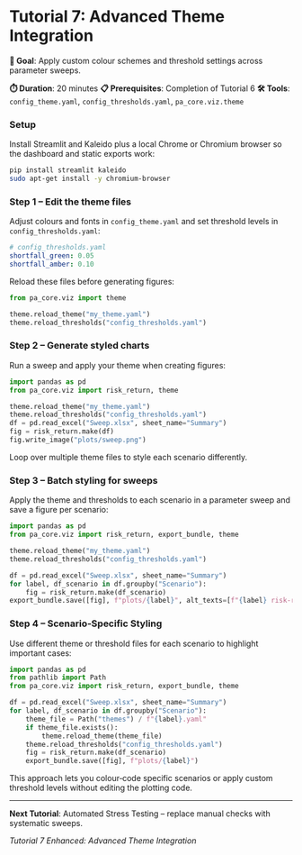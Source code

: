 # Tutorial 7: Advanced Theme Integration

**🎯 Goal**: Apply custom colour schemes and threshold settings across parameter sweeps.

**⏱️ Duration**: 20 minutes
**📋 Prerequisites**: Completion of Tutorial 6
**🛠️ Tools**: `config_theme.yaml`, `config_thresholds.yaml`, `pa_core.viz.theme`

### Setup

Install Streamlit and Kaleido plus a local Chrome or Chromium browser so the dashboard and static exports work:

```bash
pip install streamlit kaleido
sudo apt-get install -y chromium-browser
```

### Step 1 – Edit the theme files

Adjust colours and fonts in `config_theme.yaml` and set threshold levels in `config_thresholds.yaml`:

```yaml
# config_thresholds.yaml
shortfall_green: 0.05
shortfall_amber: 0.10
```

Reload these files before generating figures:

```python
from pa_core.viz import theme

theme.reload_theme("my_theme.yaml")
theme.reload_thresholds("config_thresholds.yaml")
```

### Step 2 – Generate styled charts

Run a sweep and apply your theme when creating figures:

```python
import pandas as pd
from pa_core.viz import risk_return, theme

theme.reload_theme("my_theme.yaml")
theme.reload_thresholds("config_thresholds.yaml")
df = pd.read_excel("Sweep.xlsx", sheet_name="Summary")
fig = risk_return.make(df)
fig.write_image("plots/sweep.png")
```

Loop over multiple theme files to style each scenario differently.

### Step 3 – Batch styling for sweeps

Apply the theme and thresholds to each scenario in a parameter sweep and
save a figure per scenario:

```python
import pandas as pd
from pa_core.viz import risk_return, export_bundle, theme

theme.reload_theme("my_theme.yaml")
theme.reload_thresholds("config_thresholds.yaml")

df = pd.read_excel("Sweep.xlsx", sheet_name="Summary")
for label, df_scenario in df.groupby("Scenario"):
    fig = risk_return.make(df_scenario)
export_bundle.save([fig], f"plots/{label}", alt_texts=[f"{label} risk-return"])
```

### Step 4 – Scenario‑Specific Styling

Use different theme or threshold files for each scenario to highlight
important cases:

```python
import pandas as pd
from pathlib import Path
from pa_core.viz import risk_return, export_bundle, theme

df = pd.read_excel("Sweep.xlsx", sheet_name="Summary")
for label, df_scenario in df.groupby("Scenario"):
    theme_file = Path("themes") / f"{label}.yaml"
    if theme_file.exists():
        theme.reload_theme(theme_file)
    theme.reload_thresholds("config_thresholds.yaml")
    fig = risk_return.make(df_scenario)
    export_bundle.save([fig], f"plots/{label}")
```

This approach lets you colour‑code specific scenarios or apply custom
threshold levels without editing the plotting code.

---

**Next Tutorial**: Automated Stress Testing – replace manual checks with systematic sweeps.

*Tutorial 7 Enhanced: Advanced Theme Integration*

